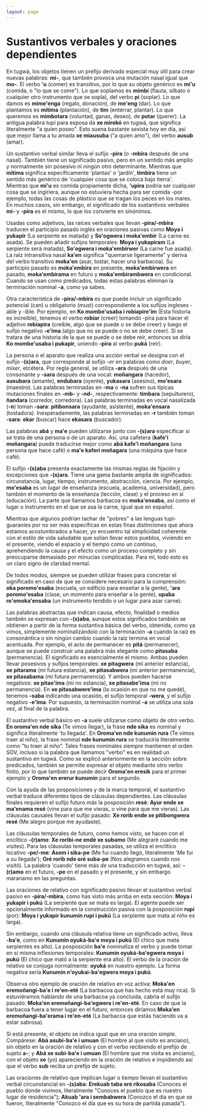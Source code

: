 ```yaml
---
layout: page
---
```


# Sustantivos verbales y oraciones dependientes

En tugwá, los objetos tienen un prefijo derivado especial muy útil para crear nuevas palabras: **mi-**, que también provoca una mutación nasal igual que **mo-**. El verbo **'u** (comer) es transitivo, por lo que su objeto genérico es **mi'u** (comida, o "lo que se come"). Lo que soplamos es **mimbí** (flauta, silbato o cualquier otro instrumento que se sopla), del verbo **pi** (soplar). Lo que damos es **mime'enga** (regalo, donación), de **me'eng** (dar). Lo que plantamos es **mitima** (plantación), de **tim** (enterrar, plantar). Lo que queremos es **mimbotara** (voluntad, ganas, deseo), de **potar** (querer). La antigua palabra tupí para esposa da **xe mirekó** en tugwá, que significa literalmente "a quien poseo". Esto suena bastante sexista hoy en día, así que mejor llama a tu amada **xe miausuba** ("a quien amo"), del verbo **ausub** (amar).

Un sustantivo verbal similar lleva el sufijo **-pira** (o **-mbira** después de una nasal). También tiene un significado pasivo, pero en un sentido más amplio y normalmente sin posesivo ni ningún otro determinante. Mientras que **mitima** significa específicamente 'plantas' o 'jardín', **timbira** tiene un sentido más genérico de 'cualquier cosa que se coloca bajo tierra'. Mientras que **mi'u** es comida propiamente dicha, **'upira** podría ser cualquier cosa que se ingiriera, aunque no estuviera hecha para ser comida -por ejemplo, todas las cosas de plástico que se tragan los peces en los mares. En muchos casos, sin embargo, el significado de los sustantivos verbales **mi-** y **-pira** es el mismo, lo que los convierte en sinónimos.

Usadas como adjetivos, las raíces verbales que llevan **-pira/-mbira** traducen el participio pasado inglés en oraciones pasivas como **Moya i yukapir** (La serpiente es matada) y **So'ogwera i moka'embir** (La carne es asada). Se pueden añadir sufijos temporales: **Moya i yukapiram** (La serpiente será matada), **So'ogwera i moka'embirwer** (La carne fue asada). La raíz intransitiva nasal **ka'en** significa "quemarse ligeramente" y deriva del verbo transitivo **moka'en** (asar, tostar, hacer una barbacoa). Su participio pasado es **moka'embira** en presente, **moka'embirwera** en pasado, **moka'embirama** en futuro y **moka'embirambwera** en condicional. Cuando se usan como predicados, todas estas palabras eliminan la terminación nominal **-a**, como ya sabes.

Otra característica de **-pira/-mbira** es que puede incluir un significado potencial (can) u obligatorio (must) correspondiente a los sufijos ingleses -able y -ible. Por ejemplo, en **Ko mombe'usaba i robiapire'im** (Esta historia es increíble), tenemos el verbo **robiar** (creer) tomando -pira para hacer el adjetivo **robiapira** (creíble, algo que se puede o se debe creer) y luego el sufijo negativo **-e'ima** (algo que no se puede o no se debe creer). Si se tratara de una historia de la que se puede o se debe reír, entonces se diría **Ko mombe'usaba i pukapir**, uniendo **-pira** al verbo **puká** (reír).

La persona o el aparato que realiza una acción verbal se designa con el sufijo **-(s)ara**, que corresponde al sufijo *-er* en palabras como *doer*, *buyer*, *mixer*, etcétera. Por regla general, se utiliza **-ara** después de una consonante y **-sara** después de una vocal: **moñangara** (hacedor), **ausubara** (amante), **endubara** (oyente), **yukasara** (asesino), **mo'esara** (maestro). Las palabras terminadas en **-ma** o **-na** sufren sus típicas mutaciones finales en **-mb-** y **-nd-**, respectivamente: **timbara** (sepulturero), **ñandara** (corredor, corredora). Las palabras terminadas en vocal nasalizada (**-n**) toman **-sara**: **pitibonsara** (ayudante, asistente), **moka'ensara** (tostadora). Inesperadamente, las palabras terminadas en **-r** también toman **-sara**: **ekar** (buscar) hace **ekasara** (buscador).

Las palabras **abá** y **ma'e** pueden utilizarse junto con **-(s)ara** especificar si se trata de una persona o de un aparato. Así, una cafetera (**kafe'i moñangara**) puede traducirse mejor como **abá kafe'i moñangara** (una persona que hace café) o **ma'e kaferí moñagara** (una máquina que hace café).

El sufijo **-(s)aba** presenta exactamente las mismas reglas de fijación y excepciones que **-(s)ara**. Tiene una gama bastante amplia de significados: circunstancia, lugar, tiempo, instrumento, abstracción, ciencia. Por ejemplo, **mo'esaba** es un lugar de enseñanza (escuela, academia, universidad), pero también el momento de la enseñanza (lección, clase) y el proceso en sí (educación). La parte que llamamos barbacoa es **moka'ensaba**, así como el lugar o instrumento en el que se asa la carne, igual que en español.

Mientras que algunos podrían tachar de "pobres" a las lenguas tupí-guaraníes por no ser más específicas en estas finas distinciones que ahora estamos acostumbrados a hacer, yo encuentro tal simplicidad coherente con el estilo de vida saludable que solían llevar estos pueblos, viviendo en el presente, viendo el espacio y el tiempo como un continuo, aprehendiendo la causa y el efecto como un proceso completo y sin preocuparse demasiado por minucias complicadas. Para mí, todo esto es un claro signo de claridad mental.

De todos modos, siempre se pueden utilizar frases para concretar el significado en caso de que se considere necesario para la comprensión: **oka poromo'esaba** (escuela, un edificio para enseñar a la gente), **'ara poromo'esaba** (clase, un momento para enseñar a la gente), **upaba ro'omoka'ensaba** (un instrumento tendido o un lugar para asar carne).

Las palabras abstractas que indican causa, efecto, finalidad o medios también se expresan con **-(s)aba**, aunque estos significados también se obtienen a partir de la forma sustantiva básica del verbo, obtenida, como ya vimos, simplemente nominalizándolo con la terminación **-a** cuando la raíz es consonántica o sin ningún cambio cuando la raíz termina en vocal acentuada. Por ejemplo, el acto de permanecer es **pitá** (permanecer), aunque se puede construir una palabra más elegante como **pitasaba** (permanencia). El significado es esencialmente el mismo. Ambas pueden llevar posesivos y sufijos temporales: **xe pitagwera** (mi anterior estancia), **xe pitarama** (mi futura estancia), **xe pitasabwera** (mi anterior permanencia), **xe pitasabama** (mi futura permanencia). Y ambos pueden hacerse negativos: **xe pitae'ima** (mi no estancia), **xe pitasabe'ima** (mi no permanencia). En **xe pitasabwere'ima** (la ocasión en que no me quedé), tenemos **-saba** indicando una ocasión, el sufijo temporal **-wera**, y el sufijo negativo **-e'ima**. Por supuesto, la terminación nominal **-a** se utiliza una sola vez, al final de la palabra.

El sustantivo verbal básico en **-a** suele utilizarse como objeto de otro verbo. **En oroma'en nde sika** (Te vimos llegar), la frase **nde sika** es nominal y significa literalmente 'tu llegada'. En **Oroma'en nde kunumin rura** (Te vimos traer al niño), la frase nominal **nde kunumin rura** se traduciría literalmente como "tu traer al niño". Tales frases nominales siempre mantienen el orden SOV, incluso si la palabra que llamamos "verbo" es en realidad un sustantivo en tugwá. Como se explicó anteriormente en la sección sobre predicados, también se permite expresar el objeto mediante otro verbo finito, por lo que también se puede decir **Oroma'en eresik** para el primer ejemplo y **Oroma'en ererur kunumin** para el segundo.

Con la ayuda de las posposiciones y de la marca temporal, el sustantivo verbal traduce diferentes tipos de cláusulas dependientes. Las cláusulas finales requieren el sufijo futuro más la posposición **resé**: **Ayur ende xe ma'enama resé** (vine para que me vieras, o vine para que me vieras). Las cláusulas causales llevan el sufijo pasado: **Xe rorib ende xe pitibongwera resé** (Me alegro porque me ayudaste).

Las cláusulas temporales de futuro, como hemos visto, se hacen con el enclítico **-(r)amo**: **Xe roribi-ne endé xe subamo** (Me alegraré cuando me visites). Para las cláusulas temporales pasadas, se utiliza el enclítico locativo **-pe/-me**: **Asem i sika-pe** (Me fui cuando llegó, literalmente 'Me fui a su llegada'); **Oré rorib nde oré suba-pe** (Nos alegramos cuando nos visitó). La palabra 'cuando' tiene más de una traducción en tugwá, así: **-(r)amo** en el futuro, **-pe** en el pasado y el presente, y sin embargo maranamo en las preguntas.

Las oraciones de relativo con significado pasivo llevan el sustantivo verbal pasivo en **-pira/-mbira**, como has visto más arriba en esta sección: **Moya i yukapir i pukú** (La serpiente que se mata es larga). El agente puede ser opcionalmente informado en la construcción pasiva con la posposición **rupí** (por): **Moya i yukapir kunumin rupí i pukú** (La serpiente que mata al niño es larga).

Sin embargo, cuando una cláusula relativa tiene un significado activo, lleva **-ba'e**, como en **Kunumin oyuká-ba'e moya i pukú** (El chico que mata serpientes es alto). La posposición **ba'e** nominaliza el verbo y puede tomar en sí misma inflexiones temporales: **Kunumin oyuká-ba'egwera moya i pukú** (El chico que mató a la serpiente era alto). El verbo de la oración de relativo se conjuga normalmente: **oyuká** en nuestro ejemplo. La forma negativa sería **Kunumin n'oyukai-ba'egwera moya i pukú**.

Observa otro ejemplo de oración de relativo en voz activa: **Moka'en eremoñangi-ba'e i re'en-eté** (La barbacoa que has hecho está muy rica). Si estuviéramos hablando de una barbacoa ya concluida, cabría el sufijo pasado: **Moka'en eremoñangi-ba'egwera i re'en-eté**. En caso de que la barbacoa fuera a tener lugar en el futuro, entonces diríamos **Moka'en eremoñangi-ba'erama i re'en-eté** (La barbacoa que estás haciendo va a estar sabrosa).

Si está presente, el objeto se indica igual que en una oración simple. Compárese: **Abá asubi-ba'e i umuan** (El hombre al que visito es anciano), sin objeto en la oración de relativo y con el verbo recibiendo el prefijo de sujeto **a-**; y **Abá xe subi-ba'e i umuan** (El hombre que me visita es anciano), con el objeto **xe** (yo) apareciendo en la oración de relativo e impidiendo así que el verbo **sub** reciba un prefijo de sujeto.

Las oraciones de relativo que implican lugar o tiempo llevan el sustantivo verbal circunstancial en **-(s)aba**: **Erekuab taba oré rikosaba** (Conoces el pueblo donde vivimos, literalmente "Conoces el pueblo que es nuestro lugar de residencia"); **Akuab 'ara i sembabwera** (Conozco el día en que se fueron, literalmente "Conozco el día que es su hora de partida pasada").
